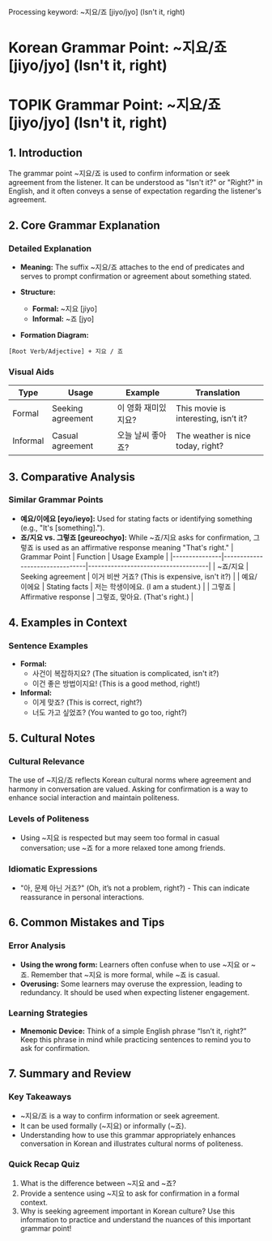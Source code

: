 Processing keyword: ~지요/죠 [jiyo/jyo] (Isn't it, right)
# Korean Grammar Point: ~지요/죠 [jiyo/jyo] (Isn't it, right)
# TOPIK Grammar Point: ~지요/죠 [jiyo/jyo] (Isn't it, right)
## 1. Introduction
The grammar point ~지요/죠 is used to confirm information or seek agreement from the listener. It can be understood as "Isn't it?" or "Right?" in English, and it often conveys a sense of expectation regarding the listener's agreement.
## 2. Core Grammar Explanation
### Detailed Explanation
- **Meaning:** The suffix ~지요/죠 attaches to the end of predicates and serves to prompt confirmation or agreement about something stated.
  
- **Structure:** 
  - **Formal:** ~지요 [jiyo]
  - **Informal:** ~죠 [jyo]
- **Formation Diagram:**
```
[Root Verb/Adjective] + 지요 / 죠
```
### Visual Aids
| Type     | Usage         | Example                       | Translation                  |
|----------|---------------|-------------------------------|------------------------------|
| Formal   | Seeking agreement | 이 영화 재미있지요?           | This movie is interesting, isn’t it? |
| Informal | Casual agreement  | 오늘 날씨 좋아죠?             | The weather is nice today, right?   |
## 3. Comparative Analysis
### Similar Grammar Points
- **예요/이에요 [eyo/ieyo]:** Used for stating facts or identifying something (e.g., "It's [something].").
- **죠/지요 vs. 그렇죠 [geureochyo]:** While ~죠/지요 asks for confirmation, 그렇죠 is used as an affirmative response meaning "That's right."
| Grammar Point | Function                       | Usage Example                       |
|---------------|--------------------------------|-------------------------------------|
| ~죠/지요      | Seeking agreement              | 이거 비싼 거죠? (This is expensive, isn't it?) |
| 예요/이에요   | Stating facts                  | 저는 학생이에요. (I am a student.)  |
| 그렇죠       | Affirmative response           | 그렇죠, 맞아요. (That's right.)    |
## 4. Examples in Context
### Sentence Examples
- **Formal:**
  - 사건이 복잡하지요? (The situation is complicated, isn't it?)
  - 이건 좋은 방법이지요! (This is a good method, right!)
- **Informal:**
  - 이게 맞죠? (This is correct, right?)
  - 너도 가고 싶었죠? (You wanted to go too, right?)
## 5. Cultural Notes
### Cultural Relevance
The use of ~지요/죠 reflects Korean cultural norms where agreement and harmony in conversation are valued. Asking for confirmation is a way to enhance social interaction and maintain politeness.
### Levels of Politeness
- Using ~지요 is respected but may seem too formal in casual conversation; use ~죠 for a more relaxed tone among friends.
### Idiomatic Expressions
- "아, 문제 아닌 거죠?" (Oh, it’s not a problem, right?) - This can indicate reassurance in personal interactions.
## 6. Common Mistakes and Tips
### Error Analysis
- **Using the wrong form:** Learners often confuse when to use ~지요 or ~죠. Remember that ~지요 is more formal, while ~죠 is casual.
- **Overusing:** Some learners may overuse the expression, leading to redundancy. It should be used when expecting listener engagement.
### Learning Strategies
- **Mnemonic Device:** Think of a simple English phrase “Isn’t it, right?” Keep this phrase in mind while practicing sentences to remind you to ask for confirmation.
## 7. Summary and Review
### Key Takeaways
- ~지요/죠 is a way to confirm information or seek agreement.
- It can be used formally (~지요) or informally (~죠).
- Understanding how to use this grammar appropriately enhances conversation in Korean and illustrates cultural norms of politeness.
### Quick Recap Quiz
1. What is the difference between ~지요 and ~죠?
2. Provide a sentence using ~지요 to ask for confirmation in a formal context.
3. Why is seeking agreement important in Korean culture?
Use this information to practice and understand the nuances of this important grammar point!
